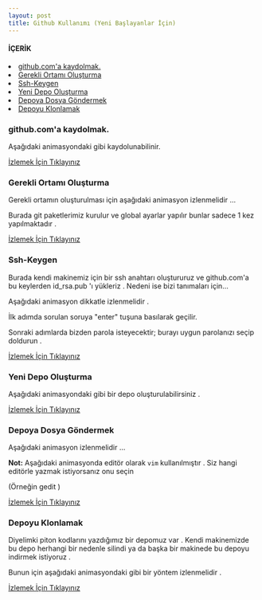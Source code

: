 ```yaml
---
layout: post
title: Github Kullanımı (Yeni Başlayanlar İçin)
---
```

#### İÇERİK

<li> <a href="#github-kayit"> github.com'a kaydolmak. </a> </li>
<li> <a href="#paket-config"> Gerekli Ortamı Oluşturma </a> </li>
<li> <a href="#ssh-keygen"> Ssh-Keygen </a> </li>
<li> <a href="#depo-oluşturma"> Yeni Depo Oluşturma </a> </li>
<li> <a href="#dosya-göndermek"> Depoya Dosya Göndermek </a> </li>
<li> <a href="#depo-klon"> Depoyu Klonlamak </a> </li>

### <a id="github-kayit"> github.com'a kaydolmak. </a>

Aşağıdaki animasyondaki gibi kaydolunabilinir.

<a href = "http://ecylmz.com/file/github-kayit.gif" > İzlemek İçin Tıklayınız </a>

### <a id="paket-config"> Gerekli Ortamı Oluşturma </a>

Gerekli ortamın oluşturulması için aşağıdaki animasyon izlenmelidir ...

Burada git paketlerimiz kurulur ve global ayarlar yapılır bunlar sadece 1 kez yapılmaktadır .

<a href="http://ecylmz.com/file/paket-ve-config.gif" > İzlemek İçin Tıklayınız </a>


### <a id = "ssh-keygen"> Ssh-Keygen </a>

Burada kendi makinemiz için bir ssh anahtarı oluştururuz ve github.com'a bu keylerden  id_rsa.pub 'ı yükleriz . Nedeni ise bizi tanımaları için...

Aşağıdaki animasyon dikkatle izlenmelidir .

İlk adımda sorulan soruya "enter" tuşuna basılarak geçilir.

Sonraki adımlarda bizden parola isteyecektir; burayı uygun parolanızı seçip doldurun .

<a href="http://ecylmz.com/file//ssh-keygen.gif" > İzlemek İçin Tıklayınız </a>

### <a id = "depo-oluşturma"> Yeni Depo Oluşturma </a>

Aşağıdaki animasyondaki gibi bir depo oluşturulabilirsiniz .


<a href ="http://ecylmz.com/file/depo-olusturma.gif" > İzlemek İçin Tıklayınız </a>

### <a id="dosya-göndermek"> Depoya Dosya Göndermek </a>

Aşağıdaki animasyon izlenmelidir ...

**Not:** Aşağıdaki animasyonda editör olarak `vim` kullanılmıştır . Siz hangi editörle yazmak istiyorsanız onu seçin

(Örneğin gedit )

<a href="http://ecylmz.com/file/ilk-gonderi.gif" > İzlemek İçin Tıklayınız </a>

### <a id="depo-klon"> Depoyu Klonlamak </a>

Diyelimki piton kodlarını yazdığımız bir depomuz var . Kendi makinemizde bu depo herhangi bir nedenle silindi ya da başka bir makinede bu depoyu indirmek istiyoruz .

Bunun için aşağıdaki animasyondaki gibi bir yöntem izlenmelidir .

<a href="http://ecylmz.com/file/depo-klonlama.gif" > İzlemek İçin Tıklayınız </a>

